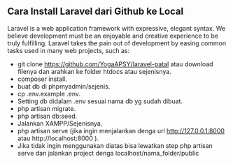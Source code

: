 ## Cara Install Laravel dari Github ke Local

Laravel is a web application framework with expressive, elegant syntax. We believe development must be an enjoyable and creative experience to be truly fulfilling. Laravel takes the pain out of development by easing common tasks used in many web projects, such as:

- git clone https://github.com/YogaAPSY/laravel-patal atau download filenya dan arahkan ke folder htdocs atau sejenisnya.
- composer install.
- buat db di phpmyadmin/sejenis.
- cp .env.example .env.
- Setting db didalam .env sesuai nama db yg sudah dibuat.
- php artisan migrate.
- php artisan db:seed.
- Jalankan XAMPP/Sejenisnya.
- php artisan serve (jika ingin menjalankan denga url http://127.0.0.1:8000 atau http://localhost:8000 ).
- Jika tidak ingin menggunakan diatas bisa lewatkan step php artisan serve dan jalankan project denga localhost/nama_folder/public

